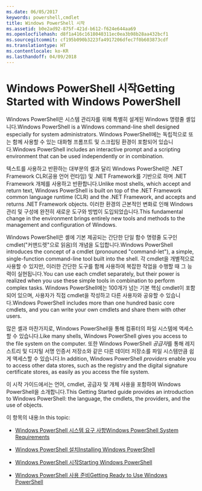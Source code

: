 ```yaml
---
ms.date: 06/05/2017
keywords: powershell,cmdlet
title: Windows PowerShell 시작
ms.assetid: b0e2ad92-875f-421d-b612-f624e644aa69
ms.openlocfilehash: d8f1a416c1618040311ec0ea3b98b28aa432bcf1
ms.sourcegitcommit: cf195b090b3223fa4917206dfec7f0b603873cdf
ms.translationtype: HT
ms.contentlocale: ko-KR
ms.lasthandoff: 04/09/2018
---
```

# <a name="getting-started-with-windows-powershell"></a><span data-ttu-id="f4c51-103">Windows PowerShell 시작</span><span class="sxs-lookup"><span data-stu-id="f4c51-103">Getting Started with Windows PowerShell</span></span>
<span data-ttu-id="f4c51-104">Windows PowerShell은 시스템 관리자를 위해 특별히 설계된 Windows 명령줄 셸입니다.</span><span class="sxs-lookup"><span data-stu-id="f4c51-104">Windows PowerShell is a Windows command-line shell designed especially for system administrators.</span></span> <span data-ttu-id="f4c51-105">Windows PowerShell에는 독립적으로 또는 함께 사용할 수 있는 대화형 프롬프트 및 스크립팅 환경이 포함되어 있습니다.</span><span class="sxs-lookup"><span data-stu-id="f4c51-105">Windows PowerShell includes an interactive prompt and a scripting environment that can be used independently or in combination.</span></span>

<span data-ttu-id="f4c51-106">텍스트를 사용하고 반환하는 대부분의 셸과 달리 Windows PowerShell은 .NET Framework CLR(공용 언어 런타임) 및 .NET Framework를 기반으로 하며 .NET Framework 개체를 사용하고 반환합니다.</span><span class="sxs-lookup"><span data-stu-id="f4c51-106">Unlike most shells, which accept and return text, Windows PowerShell is built on top of the .NET Framework common language runtime (CLR) and the .NET Framework, and accepts and returns .NET Framework objects.</span></span> <span data-ttu-id="f4c51-107">이러한 환경의 근본적인 변화로 인해 Windows 관리 및 구성에 완전히 새로운 도구와 방법이 도입되었습니다.</span><span class="sxs-lookup"><span data-stu-id="f4c51-107">This fundamental change in the environment brings entirely new tools and methods to the management and configuration of Windows.</span></span>

<span data-ttu-id="f4c51-108">Windows PowerShell은 셸에 기본 제공되는 간단한 단일 함수 명령줄 도구인 cmdlet("커맨드렛"으로 읽음)의 개념을 도입합니다.</span><span class="sxs-lookup"><span data-stu-id="f4c51-108">Windows PowerShell introduces the concept of a cmdlet (pronounced "command-let"), a simple, single-function command-line tool built into the shell.</span></span> <span data-ttu-id="f4c51-109">각 cmdlet을 개별적으로 사용할 수 있지만, 이러한 간단한 도구를 함께 사용하여 복잡한 작업을 수행할 때 그 능력이 실현됩니다.</span><span class="sxs-lookup"><span data-stu-id="f4c51-109">You can use each cmdlet separately, but their power is realized when you use these simple tools in combination to perform complex tasks.</span></span> <span data-ttu-id="f4c51-110">Windows PowerShell에는 100개가 넘는 기본 핵심 cmdlet이 포함되어 있으며, 사용자가 직접 cmdlet을 작성하고 다른 사용자와 공유할 수 있습니다.</span><span class="sxs-lookup"><span data-stu-id="f4c51-110">Windows PowerShell includes more than one hundred basic core cmdlets, and you can write your own cmdlets and share them with other users.</span></span>

<span data-ttu-id="f4c51-111">많은 셸과 마찬가지로, Windows PowerShell을 통해 컴퓨터의 파일 시스템에 액세스할 수 있습니다.</span><span class="sxs-lookup"><span data-stu-id="f4c51-111">Like many shells, Windows PowerShell gives you access to the file system on the computer.</span></span> <span data-ttu-id="f4c51-112">또한 Windows PowerShell *공급자*를 통해 레지스트리 및 디지털 서명 인증서 저장소와 같은 다른 데이터 저장소를 파일 시스템만큼 쉽게 액세스할 수 있습니다.</span><span class="sxs-lookup"><span data-stu-id="f4c51-112">In addition, Windows PowerShell *providers* enable you to access other data stores, such as the registry and the digital signature certificate stores, as easily as you access the file system.</span></span>

<span data-ttu-id="f4c51-113">이 시작 가이드에서는 언어, cmdlet, 공급자 및 개체 사용을 포함하여 Windows PowerShell을 소개합니다.</span><span class="sxs-lookup"><span data-stu-id="f4c51-113">This Getting Started guide provides an introduction to Windows PowerShell: the language, the cmdlets, the providers, and the use of objects.</span></span>

<span data-ttu-id="f4c51-114">이 항목의 내용:</span><span class="sxs-lookup"><span data-stu-id="f4c51-114">In this topic:</span></span>

- [<span data-ttu-id="f4c51-115">Windows PowerShell 시스템 요구 사항</span><span class="sxs-lookup"><span data-stu-id="f4c51-115">Windows PowerShell System Requirements</span></span>](../setup/Windows-PowerShell-System-Requirements.md)

- [<span data-ttu-id="f4c51-116">Windows PowerShell 설치</span><span class="sxs-lookup"><span data-stu-id="f4c51-116">Installing Windows PowerShell</span></span>](../setup/Installing-Windows-PowerShell.md)

- [<span data-ttu-id="f4c51-117">Windows PowerShell 시작</span><span class="sxs-lookup"><span data-stu-id="f4c51-117">Starting Windows PowerShell</span></span>](../setup/Starting-Windows-PowerShell.md)

- [<span data-ttu-id="f4c51-118">Windows PowerShell 사용 준비</span><span class="sxs-lookup"><span data-stu-id="f4c51-118">Getting Ready to Use Windows PowerShell</span></span>](Getting-Ready-to-Use-Windows-PowerShell.md)